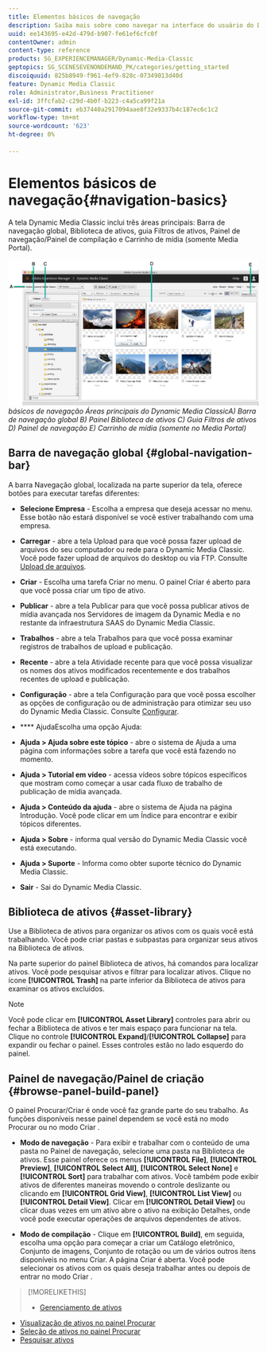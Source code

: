 ```yaml
---
title: Elementos básicos de navegação
description: Saiba mais sobre como navegar na interface do usuário do Dynamic Media Classic.
uuid: ee143695-e42d-479d-b907-fe61ef6cfc0f
contentOwner: admin
content-type: reference
products: SG_EXPERIENCEMANAGER/Dynamic-Media-Classic
geptopics: SG_SCENESEVENONDEMAND_PK/categories/getting_started
discoiquuid: 825b8949-f961-4ef9-828c-07349013d40d
feature: Dynamic Media Classic
role: Administrator,Business Practitioner
exl-id: 3ffcfab2-c29d-4b0f-b223-c4a5ca99f21a
source-git-commit: eb37440a2917094aae8f32e9337b4c187ec6c1c2
workflow-type: tm+mt
source-wordcount: '623'
ht-degree: 0%

---
```


# Elementos básicos de navegação{#navigation-basics}

A tela Dynamic Media Classic inclui três áreas principais: Barra de navegação global, Biblioteca de ativos, guia Filtros de ativos, Painel de navegação/Painel de compilação e Carrinho de mídia (somente Media Portal).

![Elementos ](/help/assets/gs_navigation_basics_popup_popup.png)
*básicos de navegação*
*Áreas principais do Dynamic Media ClassicA) Barra de navegação global B) Painel Biblioteca de ativos C) Guia Filtros de ativos D) Painel de navegação E) Carrinho de mídia (somente no Media Portal)*

## Barra de navegação global {#global-navigation-bar}

A barra Navegação global, localizada na parte superior da tela, oferece botões para executar tarefas diferentes:

* **Selecione Empresa**  - Escolha a empresa que deseja acessar no menu. Esse botão não estará disponível se você estiver trabalhando com uma empresa.

* **Carregar**  - abre a tela Upload para que você possa fazer upload de arquivos do seu computador ou rede para o Dynamic Media Classic. Você pode fazer upload de arquivos do desktop ou via FTP. Consulte [Upload de arquivos](/help/uploading-files.md).

* **Criar**  - Escolha uma tarefa Criar no menu. O painel Criar é aberto para que você possa criar um tipo de ativo.

* **Publicar**  - abre a tela Publicar para que você possa publicar ativos de mídia avançada nos Servidores de imagem da Dynamic Media e no restante da infraestrutura SAAS do Dynamic Media Classic.

* **Trabalhos**  - abre a tela Trabalhos para que você possa examinar registros de trabalhos de upload e publicação.

* **Recente**  - abre a tela Atividade recente para que você possa visualizar os nomes dos ativos modificados recentemente e dos trabalhos recentes de upload e publicação.

* **Configuração**  - abre a tela Configuração para que você possa escolher as opções de configuração ou de administração para otimizar seu uso do Dynamic Media Classic. Consulte [Configurar](/help/setup-basics.md).

* **** AjudaEscolha uma opção Ajuda:

* **Ajuda > Ajuda sobre este tópico**  - abre o sistema de Ajuda a uma página com informações sobre a tarefa que você está fazendo no momento.

* **Ajuda > Tutorial em vídeo**  - acessa vídeos sobre tópicos específicos que mostram como começar a usar cada fluxo de trabalho de publicação de mídia avançada.

* **Ajuda > Conteúdo da ajuda**  - abre o sistema de Ajuda na página Introdução. Você pode clicar em um Índice para encontrar e exibir tópicos diferentes.

* **Ajuda > Sobre**  - informa qual versão do Dynamic Media Classic você está executando.

* **Ajuda > Suporte**  - Informa como obter suporte técnico do Dynamic Media Classic.

* **Sair**  - Sai do Dynamic Media Classic.

## Biblioteca de ativos {#asset-library}

Use a Biblioteca de ativos para organizar os ativos com os quais você está trabalhando. Você pode criar pastas e subpastas para organizar seus ativos na Biblioteca de ativos.

Na parte superior do painel Biblioteca de ativos, há comandos para localizar ativos. Você pode pesquisar ativos e filtrar para localizar ativos. Clique no ícone **[!UICONTROL Trash]** na parte inferior da Biblioteca de ativos para examinar os ativos excluídos.

>[!NOTE]
>
>Você pode clicar em **[!UICONTROL Asset Library]** controles para abrir ou fechar a Biblioteca de ativos e ter mais espaço para funcionar na tela. Clique no controle **[!UICONTROL Expand]**/**[!UICONTROL Collapse]** para expandir ou fechar o painel. Esses controles estão no lado esquerdo do painel.

## Painel de navegação/Painel de criação {#browse-panel-build-panel}

O painel Procurar/Criar é onde você faz grande parte do seu trabalho. As funções disponíveis nesse painel dependem se você está no modo Procurar ou no modo Criar .

* **Modo de navegação**  - Para exibir e trabalhar com o conteúdo de uma pasta no Painel de navegação, selecione uma pasta na Biblioteca de ativos. Esse painel oferece os menus **[!UICONTROL File]**, **[!UICONTROL Preview]**, **[!UICONTROL Select All]**, **[!UICONTROL Select None]** e **[!UICONTROL Sort]** para trabalhar com ativos. Você também pode exibir ativos de diferentes maneiras movendo o controle deslizante ou clicando em **[!UICONTROL Grid View]**, **[!UICONTROL List View]** ou **[!UICONTROL Detail View]**. Clicar em **[!UICONTROL Detail View]** ou clicar duas vezes em um ativo abre o ativo na exibição Detalhes, onde você pode executar operações de arquivos dependentes de ativos.

* **Modo de compilação**  - Clique em  **[!UICONTROL Build]**, em seguida, escolha uma opção para começar a criar um Catálogo eletrônico, Conjunto de imagens, Conjunto de rotação ou um de vários outros itens disponíveis no menu Criar. A página Criar é aberta. Você pode selecionar os ativos com os quais deseja trabalhar antes ou depois de entrar no modo Criar .

>[!MORELIKETHIS]
>
>* [Gerenciamento de ativos](about-managing-assets.md)
* [Visualização de ativos no painel Procurar](viewing-assets-browse-panel.md#viewing_assets_in_the_browse_panel)
* [Seleção de ativos no painel Procurar](selecting-assets-browse-panel.md#selecting_assets_in_the_browse_panel)
* [Pesquisar ativos](searching-assets.md#searching_assets)

